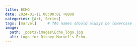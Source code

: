 ```yaml
---
title: ECHO
date: 2024-01-11 00:00:01 +0800
categories: [Art, Series]
tags: [marvel]     # TAG names should always be lowercase
image:
  path: _posts\images\Echo_logo.jpg
  alt: Logo for Disney Marvel's Echo.
---
```


